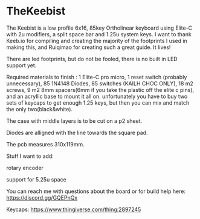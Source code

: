 # TheKeebist 


The Keebist is a low profile 6x16, 85key Ortholinear keyboard using Elite-C with 2u modifiers, a split space bar and 1.25u system keys. I want to thank Keeb.io for compiling and creating the majority of the footprints I used in making this, and Ruiqimao for creating such a great guide. It lives!

There are led footprints, but do not be fooled, there is no built in LED support yet.

Required materials to finish : 1 Elite-C pro micro, 1 reset switch (probably unnecessary), 85 1N4148 Diodes, 85 switches (KAILH CHOC ONLY), 18 m2 screws, 9 m2 8mm spacers(6mm if you take the plastic off the elite c pins), and an acryllic base to mount it all on. unfortunately you have to buy two sets of keycaps to get enough 1.25 keys, but then you can mix and match the only two(black&white).

The case with middle layers is to be cut on a p2 sheet.

Diodes are alligned with the line towards the square pad.

The pcb measures 310x119mm.

Stuff I want to add:

rotary encoder

support for 5.25u space

You can reach me with questions about the board or for build help here: https://discord.gg/GQEPnQx

Keycaps: https://www.thingiverse.com/thing:2897245
